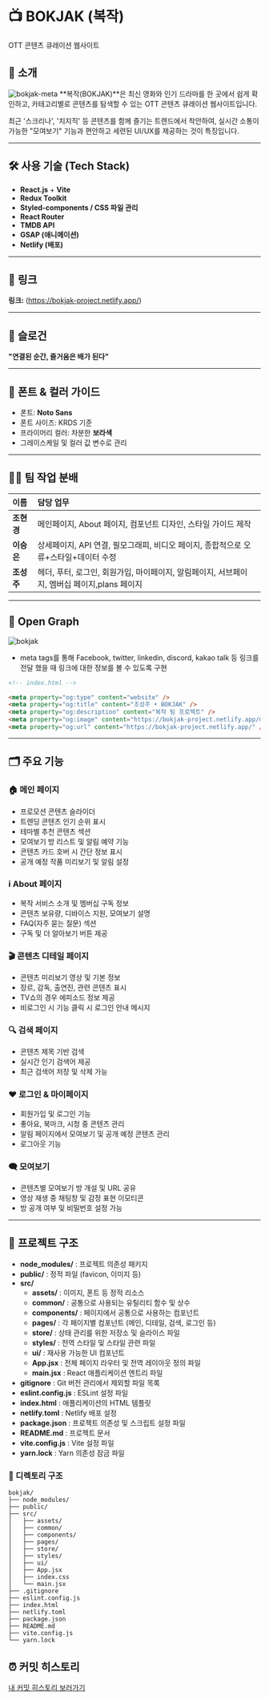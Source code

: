 # 📺 BOKJAK (복작)

OTT 콘텐츠 큐레이션 웹사이트

## 📖 소개  

![bokjak-meta](https://github.com/user-attachments/assets/f2a1fee0-9bca-4650-acd2-8aa71a33ed8e)
**복작(BOKJAK)**은 최신 영화와 인기 드라마를 한 곳에서 쉽게 확인하고, 카테고리별로 콘텐츠를 탐색할 수 있는 OTT 콘텐츠 큐레이션 웹사이트입니다.

최근 '스크리나', '치지직' 등 콘텐츠를 함께 즐기는 트렌드에서 착안하여, 실시간 소통이 가능한 "모여보기" 기능과 편안하고 세련된 UI/UX를 제공하는 것이 특징입니다.

---

## 🛠️ 사용 기술 (Tech Stack)
- **React.js** + **Vite**
- **Redux Toolkit**
- **Styled-components / CSS 파일 관리**
- **React Router**
- **TMDB API**
- **GSAP (애니메이션)**
- **Netlify (배포)**

---

## 🔗 링크

**링크:** (https://bokjak-project.netlify.app/)

---

## 📣 슬로건  
**"연결된 순간, 즐거움은 배가 된다"**

---

## 📌 폰트 & 컬러 가이드
- 폰트: **Noto Sans**
- 폰트 사이즈: KRDS 기준
- 프라이머리 컬러: 차분한 **보라색**
- 그레이스케일 및 컬러 값 변수로 관리

---

## 👩‍💻 팀 작업 분배

| 이름   | 담당 업무 |
|:--------|:-----------------------------------|
| **조현경** | 메인페이지, About 페이지, 컴포넌트 디자인, 스타일 가이드 제작 |
| **이승은** | 상세페이지, API 연결, 필모그래피, 비디오 페이지, 종합적으로 오류+스타일+데이터 수정 |
| **조성주** | 헤더, 푸터, 로그인, 회원가입, 마이페이지, 알림페이지, 서브페이지, 멤버십 페이지,plans 페이지 |

---

## 💌 Open Graph

![bokjak](https://github.com/user-attachments/assets/7ebf3c3b-e956-4b3b-926d-2f2ba8e692ef)

- meta tags를 통해 Facebook, twitter, linkedin, discord, kakao talk 등 링크를 전달 했을 때 링크에 대한 정보를 볼 수 있도록 구현
  
```html
<!-- index.html -->

<meta property="og:type" content="website" />
<meta property="og:title" content="조성주 • BOKJAK" />
<meta property="og:description" content="복작 팀 프로젝트" />
<meta property="og:image" content="https://bokjak-project.netlify.app/meta/bokjak-meta.jpg" />
<meta property="og:url" content="https://bokjak-project.netlify.app/" />
```
---

## 🗂️ 주요 기능

### 🏠 메인 페이지
- 프로모션 콘텐츠 슬라이더
- 트렌딩 콘텐츠 인기 순위 표시
- 테마별 추천 콘텐츠 섹션
- 모여보기 방 리스트 및 알림 예약 기능
- 콘텐츠 카드 호버 시 간단 정보 표시
- 공개 예정 작품 미리보기 및 알림 설정

### ℹ️ About 페이지
- 복작 서비스 소개 및 멤버십 구독 정보
- 콘텐츠 보유량, 디바이스 지원, 모여보기 설명
- FAQ(자주 묻는 질문) 섹션
- 구독 및 더 알아보기 버튼 제공

### 🎬 콘텐츠 디테일 페이지
- 콘텐츠 미리보기 영상 및 기본 정보
- 장르, 감독, 출연진, 관련 콘텐츠 표시
- TV쇼의 경우 에피소드 정보 제공
- 비로그인 시 기능 클릭 시 로그인 안내 메시지

### 🔍 검색 페이지
- 콘텐츠 제목 기반 검색
- 실시간 인기 검색어 제공
- 최근 검색어 저장 및 삭제 가능

### ❤️ 로그인 & 마이페이지
- 회원가입 및 로그인 기능
- 좋아요, 북마크, 시청 중 콘텐츠 관리
- 알림 페이지에서 모여보기 및 공개 예정 콘텐츠 관리
- 로그아웃 기능

### 🗨️ 모여보기
- 콘텐츠별 모여보기 방 개설 및 URL 공유
- 영상 재생 중 채팅창 및 감정 표현 이모티콘
- 방 공개 여부 및 비밀번호 설정 가능

---


## 📂 프로젝트 구조

- **node_modules/** : 프로젝트 의존성 패키지
- **public/** : 정적 파일 (favicon, 이미지 등)
- **src/**
  - **assets/** : 이미지, 폰트 등 정적 리소스
  - **common/** : 공통으로 사용되는 유틸리티 함수 및 상수
  - **components/** : 페이지에서 공통으로 사용하는 컴포넌트
  - **pages/** : 각 페이지별 컴포넌트 (메인, 디테일, 검색, 로그인 등)
  - **store/** : 상태 관리를 위한 저장소 및 슬라이스 파일
  - **styles/** : 전역 스타일 및 스타일 관련 파일
  - **ui/** : 재사용 가능한 UI 컴포넌트
  - **App.jsx** : 전체 페이지 라우터 및 전역 레이아웃 정의 파일
  - **main.jsx** : React 애플리케이션 엔트리 파일
- **gitignore** : Git 버전 관리에서 제외할 파일 목록
- **eslint.config.js** : ESLint 설정 파일
- **index.html** : 애플리케이션의 HTML 템플릿
- **netlify.toml** : Netlify 배포 설정
- **package.json** : 프로젝트 의존성 및 스크립트 설정 파일
- **README.md** : 프로젝트 문서
- **vite.config.js** : Vite 설정 파일
- **yarn.lock** : Yarn 의존성 잠금 파일

### 📑 디렉토리 구조

```
bokjak/
├── node_modules/
├── public/
├── src/
│   ├── assets/
│   ├── common/
│   ├── components/
│   ├── pages/
│   ├── store/
│   ├── styles/
│   ├── ui/
│   ├── App.jsx
│   ├── index.css
│   └── main.jsx
├── .gitignore
├── eslint.config.js
├── index.html
├── netlify.toml
├── package.json
├── README.md
├── vite.config.js
└── yarn.lock
```

## ⏰ 커밋 히스토리

[내 커밋 히스토리 보러가기](https://github.com/oloklkl/bokjak/commits/main/)
<br/>
<br/>
<br/>

